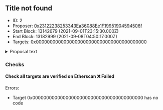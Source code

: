## Title not found
- ID: 2
- Proposer: [0x23122238253343Ea36088Ee1F19951904594506f](https://etherscan.io/address/0x23122238253343Ea36088Ee1F19951904594506f)
- Start Block: 13142679 (2021-09-01T23:15:30.000Z)
- End Block: 13182999 (2021-09-08T04:50:17.000Z)
- Targets: [0x0000000000000000000000000000000000000000](https://etherscan.io/address/0x0000000000000000000000000000000000000000#code)

<details>
  <summary>Proposal text</summary>

> ""
</details>

### Checks
#### Check all targets are verified on Etherscan ❌ Failed

Errors:
- Target 0x0000000000000000000000000000000000000000 has no code


